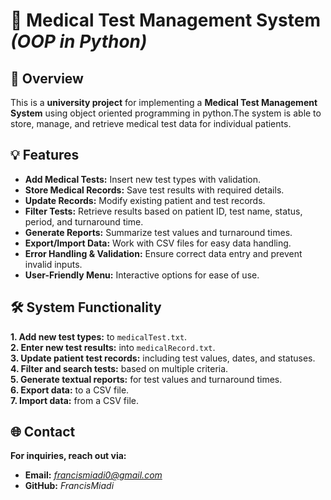 # 🏥 Medical Test Management System *(OOP in Python)*

## 📌 Overview  
This is a **university project** for implementing a **Medical Test Management System** using object oriented programming in python.The system is able to store, manage, and retrieve medical test data for individual patients.  


## 💡 Features  
- **Add Medical Tests:** Insert new test types with validation.  
- **Store Medical Records:** Save test results with required details.  
- **Update Records:** Modify existing patient and test records.  
- **Filter Tests:** Retrieve results based on patient ID, test name, status, period, and turnaround time.  
- **Generate Reports:** Summarize test values and turnaround times.  
- **Export/Import Data:** Work with CSV files for easy data handling.  
- **Error Handling & Validation:** Ensure correct data entry and prevent invalid inputs.
- **User-Friendly Menu:** Interactive options for ease of use.

## 🛠️ System Functionality  
**1. Add new test types:** to `medicalTest.txt`.  
**2. Enter new test results:** into `medicalRecord.txt`.  
**3. Update patient test records:** including test values, dates, and statuses.  
**4. Filter and search tests:** based on multiple criteria.  
**5. Generate textual reports:** for test values and turnaround times.  
**6. Export data:** to a CSV file.  
**7. Import data:** from a CSV file.

## 🌐 Contact  
**For inquiries, reach out via:**  
- **Email:** *francismiadi0@gmail.com*  
- **GitHub:** *FrancisMiadi*  
